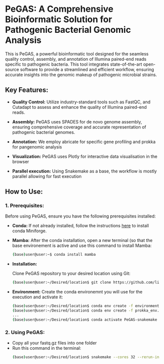 
# PeGAS: A Comprehensive Bioinformatic Solution for Pathogenic Bacterial Genomic Analysis

This is PeGAS, a powerful bioinformatic tool designed for the seamless quality control, assembly, and annotation of Illumina paired-end reads specific to pathogenic bacteria. This tool integrates state-of-the-art open-source software to provide a streamlined and efficient workflow, ensuring accurate insights into the genomic makeup of pathogenic microbial strains.

## Key Features:

- **Quality Control:** Utilize industry-standard tools such as FastQC, and Cutadapt to assess and enhance the quality of Illumina paired-end reads.

- **Assembly:** PeGAS uses SPADES for de novo genome assembly, ensuring comprehensive coverage and accurate representation of pathogenic bacterial genomes.

- **Annotation:** We employ abricate for specific gene profiling and prokka for pangenomic analysis

- **Visualization:** PeGAS uses Plotly for interactive data visualisation in the browser
- **Parallel execution:** Using Snakemake as a base, the workflow is mostly parallel allowing for fast execution

## How to Use:


### 1. Prerequisites:

Before using PeGAS, ensure you have the following prerequisites installed:

- **Conda:** If not already installed, follow the instructions [here](https://github.com/conda-forge/miniforge?tab=readme-ov-file) to install conda Miniforge.
- **Mamba:** After the conda installation, open a new terminal (so that the base environement is active and use this command to install Mamba:
	```bash
	(base)user@user:~$ conda install mamba
	```
- **Installation:**

	Clone PeGAS repository to your desired location using Git:

	```bash
	(base)user@user:~/Desired/location$ git clone https://github.com/liviurotiul/PeGAS-snakemake.git
	```
- **Environment:** Create the conda environemnt you will use for the execution and activate it:
	```bash
	(base)user@user:~/Desired/location$ conda env create -f environment.yaml
	(base)user@user:~/Desired/location$ conda env create -f prokka_env.yaml
	...
	(base)user@user:~/Desired/location$ conda activate PeGAS-snakemake
	```
### 2.  Using PeGAS:
- Copy all your fastq.gz files into one folder
- Run this command in the terminal:
	```bash
	(base)user@user:~/Desired/location$ snakemake --cores 32 --rerun-incomplete --use-conda --config raw_data=Path/To/Your/Data
	```